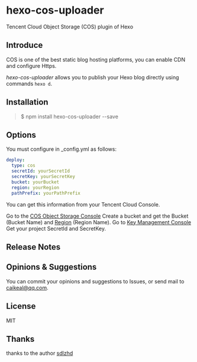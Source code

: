 # hexo-cos-uploader

Tencent Cloud Object Storage (COS) plugin of Hexo

## Introduce

COS is one of the best static blog hosting platforms, you can enable CDN and configure Https.

*hexo-cos-uploader* allows you to publish your Hexo blog directly using commands `hexo d`.

## Installation

> $ npm install hexo-cos-uploader --save

## Options

You must configure in _config.yml as follows:

```yaml
deploy:
  type: cos
  secretId: yourSecretId
  secretKey: yourSecretKey
  bucket: yourBucket
  region: yourRegion
  pathPrefix: yourPathPrefix
```

You can get this information from your Tencent Cloud Console.

Go to the [COS Object Storage Console](https://console.cloud.tencent.com/cos5) Create a bucket and get the Bucket (Bucket Name) and [Region](https://cloud.tencent.com/document/product/436/6224) (Region Name).
Go to [Key Management Console](https://console.cloud.tencent.com/capi) Get your project SecretId and SecretKey.

## Release Notes

## Opinions & Suggestions

You can commit your opinions and suggestions to Issues, or send mail to [caikeal@qq.com](mailto:caikeal@qq.com).

## License

MIT

## Thanks
thanks to the author [sdlzhd](https://github.com/sdlzhd/hexo-deployer-cos)
